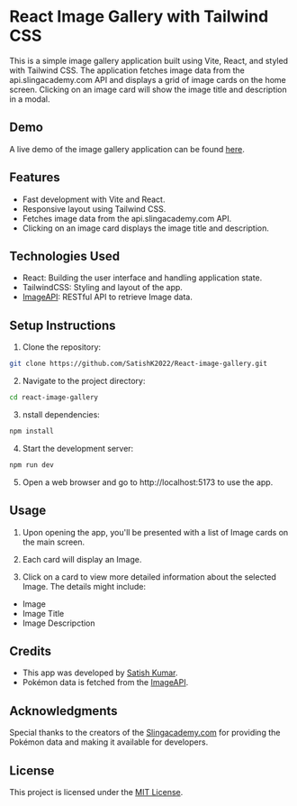 # React Image Gallery with Tailwind CSS

This is a simple image gallery application built using Vite, React, and styled with Tailwind CSS. The application fetches image data from the api.slingacademy.com API and displays a grid of image cards on the home screen. Clicking on an image card will show the image title and description in a modal.

## Demo

A live demo of the image gallery application can be found [here](https://react-image-gallery-satishk2022.vercel.app/).

## Features

- Fast development with Vite and React.
- Responsive layout using Tailwind CSS.
- Fetches image data from the api.slingacademy.com API.
- Clicking on an image card displays the image title and description.

## Technologies Used

- React: Building the user interface and handling application state.
- TailwindCSS: Styling and layout of the app.
- [ImageAPI](https://www.slingacademy.com/article/sample-photos-free-fake-rest-api-for-practice/): RESTful API to retrieve Image data.

## Setup Instructions

1. Clone the repository:
```bash
git clone https://github.com/SatishK2022/React-image-gallery.git
```
2. Navigate to the project directory:
```bash
cd react-image-gallery
```

3. nstall dependencies:
```bash
npm install
```

4. Start the development server:
```bash
npm run dev
```

5. Open a web browser and go to http://localhost:5173 to use the app.

## Usage
1. Upon opening the app, you'll be presented with a list of Image cards on the main screen.

2. Each card will display an Image.

3. Click on a card to view more detailed information about the selected Image. The details might include:
- Image
- Image Title
- Image Descripction

## Credits

- This app was developed by [Satish Kumar](https://www.linkedin.com/in/satish-kumar-6585b0257/).
- Pokémon data is fetched from the [ImageAPI](https://www.slingacademy.com/article/sample-photos-free-fake-rest-api-for-practice/).

## Acknowledgments

Special thanks to the creators of the [Slingacademy.com](https://www.slingacademy.com/article/sample-photos-free-fake-rest-api-for-practice/) for providing the Pokémon data and making it available for developers.

## License

This project is licensed under the [MIT License](LICENSE).







